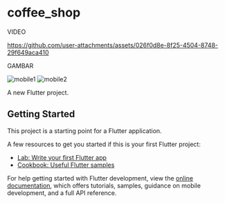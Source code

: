 # coffee_shop

VIDEO 

https://github.com/user-attachments/assets/026f0d8e-8f25-4504-8748-29f649aca410

GAMBAR 

![mobile1](https://github.com/user-attachments/assets/693bf764-4869-47df-af6d-b37a629b3105)
![mobile2](https://github.com/user-attachments/assets/05c40d9b-dae3-461b-b9b0-9ab710bd4e72)

A new Flutter project.

## Getting Started

This project is a starting point for a Flutter application.

A few resources to get you started if this is your first Flutter project:

- [Lab: Write your first Flutter app](https://docs.flutter.dev/get-started/codelab)
- [Cookbook: Useful Flutter samples](https://docs.flutter.dev/cookbook)

For help getting started with Flutter development, view the
[online documentation](https://docs.flutter.dev/), which offers tutorials,
samples, guidance on mobile development, and a full API reference.
